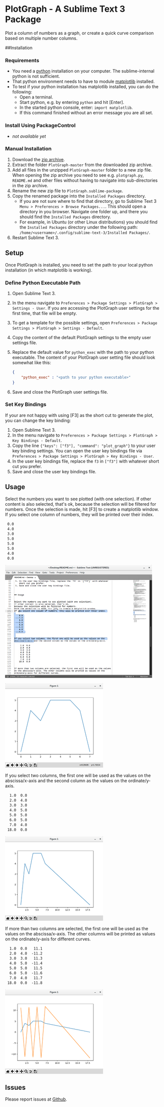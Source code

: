 PlotGraph - A Sublime Text 3 Package
====================================

Plot a column of numbers as a graph, or create a quick curve comparison 
based on multiple number columns.

##Installation

### Requirements

 - 	You need a [python](https://www.python.org/downloads/release/python-360/) 
 	installation on your computer. 
 	The sublime-internal python is not sufficient.
 - 	That python environment needs to have to module 
 	[matplotlib](http://matplotlib.org/) installed.
 - 	To test if your python installation has matplotlib installed, 
 	you can do the following:
 	- 	Open a terminal.
 	- 	Start python, e.g. by entering `python` and hit [Enter].
 	- 	In the started python console, enter: `import matplotlib`.
 	- 	If this command finished without an error message you are all set.

### Install Using PackageControl 

 -  *not available yet*

### Manual Installation

 1. Download the 
 	[zip archive](https://github.com/tibsel/PlotGraph/archive/master.zip).
 1. Extract the folder `PlotGraph-master` from the downloaded zip archive.
 1. Add all files in the unzipped `PlotGraph-master` folder to a new zip file. 
 	When opening the zip archive you need to see e.g. `plotgraph.py`, `README.md` 
 	and other files without having to navigate into sub-directories in the 
 	zip archive.
 1. Rename the new zip file to `PlotGraph.sublime-package`.
 1. Copy the renamed package into the `Installed Packages` directory.
	- 	If you are not sure where to find that directory, 
		go to Sublime Text 3 `Menu > Preferences > Browse Packages...`.
      	This should open a directory in you browser. 
      	Navigate one folder up, and there you should find the 
      	`Installed Packages` directory.
	- 	For example, in Ubuntu (or other Linux distributions) you should find 
		the `Installed Packages` directory under the following path:
		`/home/<username>/.config/sublime-text-3/Installed Packages/`.
 1. Restart Sublime Text 3.


## Setup

Once PlotGraph is installed, you need to set the path to your local python 
installation (in which matplotlib is working).

### Define Python Executable Path

 1. Open Sublime Text 3.
 1. In the menu navigate to 
 	`Preferences > Package Settings > PlotGraph > Settings - User`.
 	If you are accessing the PlotGraph user settings for the first time, 
 	that file will be empty.
 1.	To get a template for the possible settings, open 
 	`Preferences > Package Settings > PlotGraph > Settings - Default`.
 1. Copy the content of the default PlotGraph settings 
 	to the empty user settings file.
 1. Replace the default value for `python_exec` with the path to your python 
 	executable.
 	The content of your PlotGraph user setting file should look 
 	somewhat like this:  

    ```json
	{ 	
		"python_exec" : "<path to your python executable>"
	}
    ```

 1. Save and close the PlotGraph user settings file.

### Set Key Bindings

If your are not happy with using [F3] as the short cut to generate the plot, 
you can change the key binding:

 1. Open Sublime Text 3.
 1. In the menu navigate to 
 	`Preferences > Package Settings > PlotGraph > Key Bindings - Default`.
 1. Copy the line `{"keys": ["f3"], "command": "plot_graph"}` to your user key 
 	binding settings.
 	You can open the user key bindings file via 
 	`Preferences > Package Settings > PlotGraph > Key Bindings - User`.
 1. In the user key bindings file, replace the `f3` in `["f3"]` with whatever 
 	short cut you prefer.
 1. Save and close the user key bindings file.



## Usage


Select the numbers you want to see plotted (with one selection). 
If other content is also selected, that's ok, 
because the selection will be filtered for numbers.
Once the selection is made, hit [F3] to create a matplotlib window.
If you select one column of numbers, they will be printed over their index.
```
 0.0
 4.0
 3.0
 5.0
 5.0
 5.0
 4.0
 0.0 
```
![Selection](./doc/scrn_selection.png)  

![Plot one column](./doc/scrn_1col.png)


If you select two columns, the first one will be used as the values on the 
abscissa/x-axis and the second column as the values on the ordinate/y-axis.
```
  1.0  0.0 
  2.0  4.0 
  3.0  3.0 
  4.0  5.0 
  5.0  5.0 
  6.0  5.0 
  7.0  4.0 
 18.0  0.0 
```

![Plot two columns](./doc/scrn_2col.png)
	

If more than two columns are selected, the first one will be used as the values 
on the abscissa/x-axis. The other columns will be printed as values on the 
ordinate/y-axis for different curves.
```
  1.0  0.0   11.1
  2.0  4.0  -11.2
  3.0  3.0   11.3
  4.0  5.0  -11.4
  5.0  5.0   11.5
  6.0  5.0  -11.6
  7.0  4.0   11.7
 18.0  0.0  -11.8
```	

![Plot three columns](./doc/scrn_3col.png)


## Issues

Please report issues at [Github](https://github.com/tibsel/PlotGraph/issues).